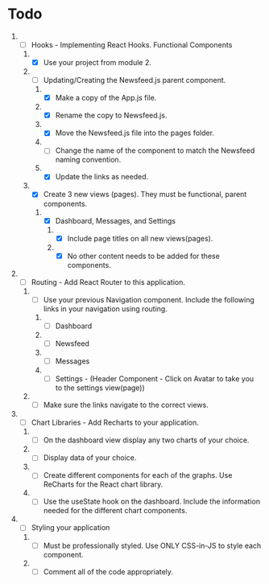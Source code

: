 
# Todo

1)	-[ ] Hooks - Implementing React Hooks. Functional Components
    1. -[x] Use your project from module 2.
    2. -[ ] Updating/Creating the Newsfeed.js parent component.
        1. -[x] Make a copy of the App.js file.
        2. -[x] Rename the copy to Newsfeed.js.
        3. -[x] Move the Newsfeed.js file into the pages folder.
        4. -[ ] Change the name of the component to match the Newsfeed naming convention.
        5. -[x] Update the links as needed.
    3. -[x] Create 3 new views (pages). They must be functional, parent components.
        1. -[x] Dashboard, Messages, and Settings
            1. -[x] Include page titles on all new views(pages).
            2. -[x] No other content needs to be added for these components.
2)	-[ ] Routing - Add React Router to this application.
    1. -[ ] Use your previous Navigation component. Include the following links in your navigation using routing.
        1. -[ ] Dashboard
        2. -[ ] Newsfeed
        3. -[ ] Messages
        4. -[ ] Settings - (Header Component - Click on Avatar to take you to the settings view(page))
    2. -[ ] Make sure the links navigate to the correct views.
3)	-[ ] Chart Libraries - Add Recharts to your application.
    1. -[ ] On the dashboard view display any two charts of your choice.
    2. -[ ] Display data of your choice.
    3. -[ ] Create different components for each of the graphs. Use ReCharts for the React chart library.
    4. -[ ] Use the useState hook on the dashboard. Include the information needed for the different chart components.
4)	-[ ] Styling your application
    1. -[ ] Must be professionally styled. Use ONLY CSS-in-JS to style each component.
    2. -[ ] Comment all of the code appropriately.
